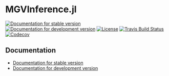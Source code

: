 # MGVInference.jl

[![Documentation for stable version](https://img.shields.io/badge/docs-stable-blue.svg)](https://bat.github.io/MGVInference.jl/stable)
[![Documentation for development version](https://img.shields.io/badge/docs-dev-blue.svg)](https://bat.github.io/MGVInference.jl/dev)
[![License](http://img.shields.io/badge/license-MIT-brightgreen.svg?style=flat)](LICENSE.md)
[![Travis Build Status](https://travis-ci.com/bat/MGVInference.jl.svg?branch=master)](https://travis-ci.com/bat/MGVInference.jl)
[![Codecov](https://codecov.io/gh/bat/MGVInference.jl/branch/master/graph/badge.svg)](https://codecov.io/gh/bat/MGVInference.jl)


## Documentation

* [Documentation for stable version](https://bat.github.io/MGVInference.jl/stable)
* [Documentation for development version](https://bat.github.io/MGVInference.jl/dev)
